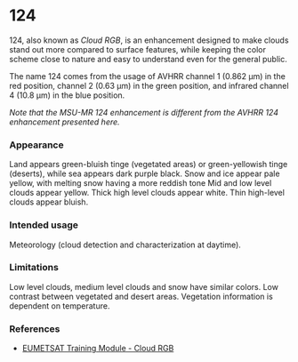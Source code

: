 # 124

124, also known as *Cloud RGB*, is an enhancement designed to make clouds stand out more compared to surface features, while keeping the color scheme close to nature and easy to understand even for the general public.

The name 124 comes from the usage of AVHRR channel 1 (0.862 µm) in the red position, channel 2 (0.63 µm) in the green position, and infrared channel 4 (10.8 µm) in the blue position.

*Note that the MSU-MR 124 enhancement is different from the AVHRR 124 enhancement presented here.*

### Appearance

Land appears green-bluish tinge (vegetated areas) or green-yellowish tinge (deserts), while sea appears dark purple black. 
Snow and ice appear pale yellow, with melting snow having a more reddish tone
Mid and low level clouds appear yellow. Thick high level clouds appear white. Thin high-level clouds appear bluish. 

### Intended usage

Meteorology (cloud detection and characterization at daytime).

### Limitations

Low level clouds, medium level clouds and snow have similar colors.
Low contrast between vegetated and desert areas.
Vegetation information is dependent on temperature.

### References

* [EUMETSAT Training Module - Cloud RGB](https://resources.eumetrain.org/data/4/461/navmenu.php?tab=5&page=1.0.0)